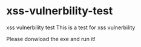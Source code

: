 # xss-vulnerbility-test
xss vulnerbility test
This is a test for xss vulnerbility

Please donwload the exe and run it!
